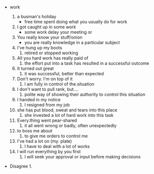 - work
	1. a busman's holiday
		- free time spent doing what you usually do for work
	2. I got caught up in some work
		- some work delay your meeting or 
	3. You really know your stuff/onion
		- you are really knowledge in a particular subject
	4. I've hung up my boots
		1. retired or stopped working
	5. All you hard work has really paid of
		1. the effort put into a task has resulted in a successful outcome
	6. It turned out great
		1. it was successful, better than expected
	7. Don't worry. I'm on top of it
		1. I am fully in control of  the.situation
	8. I don't want to pull rank, but....
		1. polite way of showing their authority to control this situation
	9. I handed in my notice
		1. I resigned from my job
	10. she has put blood, sweat and tears into this place
		1. she invested a lot of hard work into this task
	11. Every.thing went pear-shared
		1. it all went wrong or badly, often unexpectedly
	12. to boss me about
		1. to give me orders to control me
	13. I've had a lot on (my. plate)
		1. I have to deal with a lot of works 
	14. I will run everything by you first
		1. I will seek your approval or input before making decisions

- Disagree
	1. 

